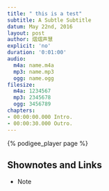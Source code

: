 ```yaml
---
title: " this is a test"
subtitle: A Subtle Subtitle
datum: May 22nd, 2016
layout: post
author: 熠熠声慧
explicit: 'no'
duration: '0:01:00'
audio:
  m4a: name.m4a
  mp3: name.mp3
  ogg: name.ogg
filesize:
  m4a: 1234567
  mp3: 2345678
  ogg: 3456789
chapters:
- 00:00:00.000 Intro.
- 00:00:30.000 Outro.
---
```


<!---
The filesize block above can be deleted, if your audio files are hosted within the episodes directory.
It is only necessary for hosting remotely.
-->

{% podigee_player page %}

## Shownotes and Links

* Note
